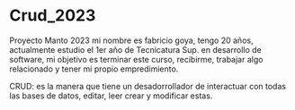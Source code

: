 # Crud_2023
 Proyecto Manto 2023
mi nombre es fabricio goya, tengo 20 años,
actualmente estudio el 1er año de 
Tecnicatura Sup. en desarrollo de software,
mi objetivo es terminar este curso,
recibirme, trabajar algo relacionado y 
tener mi propio empredimiento.

 CRUD: es la manera que tiene un 
desadorrollador de interactuar con todas 
las bases de datos, editar, leer crear y 
modificar estas.

